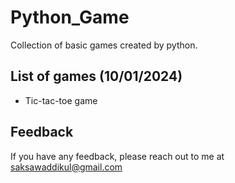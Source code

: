 # Python_Game
Collection of basic games created by python.

## List of games (10/01/2024)
- Tic-tac-toe game

## Feedback

If you have any feedback, please reach out to me at saksawaddikul@gmail.com
